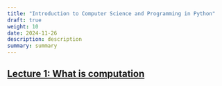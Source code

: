 ```yaml
---
title: "Introduction to Computer Science and Programming in Python"
draft: true
weight: 10
date: 2024-11-26
description: description
summary: summary
---
```


## [Lecture 1: What is computation](./lecture_1)
